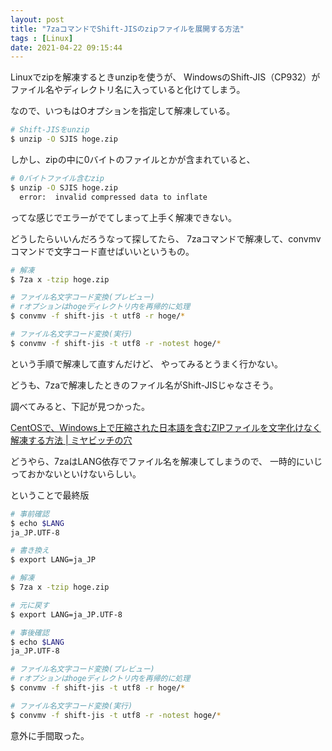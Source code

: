 ```yaml
---
layout: post
title: "7zaコマンドでShift-JISのzipファイルを展開する方法"
tags : [Linux]
date: 2021-04-22 09:15:44
---
```



Linuxでzipを解凍するときunzipを使うが、
WindowsのShift-JIS（CP932）がファイル名やディレクトリ名に入っていると化けてしまう。

なので、いつもはOオプションを指定して解凍している。

```bash
# Shift-JISをunzip
$ unzip -O SJIS hoge.zip

```

しかし、zipの中に0バイトのファイルとかが含まれていると、


```bash
# 0バイトファイル含むzip
$ unzip -O SJIS hoge.zip
  error:  invalid compressed data to inflate

```

ってな感じでエラーがでてしまって上手く解凍できない。

どうしたらいいんだろうなって探してたら、
7zaコマンドで解凍して、convmvコマンドで文字コード直せばいいというもの。

```bash
# 解凍
$ 7za x -tzip hoge.zip

# ファイル名文字コード変換(プレビュー)
# rオプションはhogeディレクトリ内を再帰的に処理
$ convmv -f shift-jis -t utf8 -r hoge/*

# ファイル名文字コード変換(実行)
$ convmv -f shift-jis -t utf8 -r -notest hoge/*
```

という手順で解凍して直すんだけど、
やってみるとうまく行かない。

どうも、7zaで解凍したときのファイル名がShift-JISじゃなさそう。



調べてみると、下記が見つかった。

[CentOSで、Windows上で圧縮された日本語を含むZIPファイルを文字化けなく解凍する方法 &#124; ミヤビッチの穴](https://hole.sugutsukaeru.jp/archives/870)



どうやら、7zaはLANG依存でファイル名を解凍してしまうので、
一時的にいじっておかないといけないらしい。

ということで最終版


```bash
# 事前確認
$ echo $LANG
ja_JP.UTF-8

# 書き換え
$ export LANG=ja_JP

# 解凍
$ 7za x -tzip hoge.zip

# 元に戻す
$ export LANG=ja_JP.UTF-8

# 事後確認
$ echo $LANG
ja_JP.UTF-8

# ファイル名文字コード変換(プレビュー)
# rオプションはhogeディレクトリ内を再帰的に処理
$ convmv -f shift-jis -t utf8 -r hoge/*

# ファイル名文字コード変換(実行)
$ convmv -f shift-jis -t utf8 -r -notest hoge/*
```


意外に手間取った。








